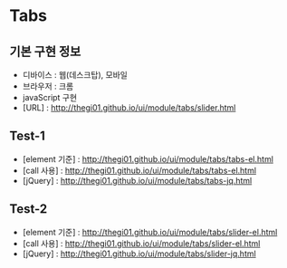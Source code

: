 # Tabs

## 기본 구현 정보

- 디바이스 : 웹(데스크탑), 모바일
- 브라우저 : 크롬
- javaScript 구현
- [URL] : http://thegi01.github.io/ui/module/tabs/slider.html


## Test-1
- [element 기준] : http://thegi01.github.io/ui/module/tabs/tabs-el.html
- [call 사용] : http://thegi01.github.io/ui/module/tabs/tabs-el.html
- [jQuery] : http://thegi01.github.io/ui/module/tabs/tabs-jq.html

## Test-2
- [element 기준] : http://thegi01.github.io/ui/module/tabs/slider-el.html
- [call 사용] : http://thegi01.github.io/ui/module/tabs/slider-el.html
- [jQuery] : http://thegi01.github.io/ui/module/tabs/slider-jq.html
